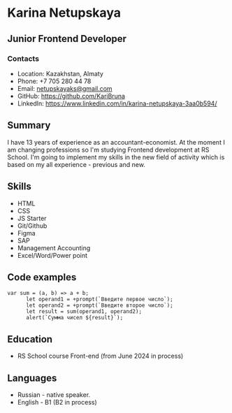 # Karina Netupskaya
## Junior Frontend Developer
### Contacts
  * Location: Kazakhstan, Almaty
  * Phone: +7 705 280 44 78
  * Email: netupskayaks@gmail.com
  * GitHub: https://github.com/KariBruna
  * LinkedIn: https://www.linkedin.com/in/karina-netupskaya-3aa0b594/

## Summary
  I have 13 years of experience as an accountant-economist. At the moment I am changing professions so I'm studying Frontend development at RS School. I'm going to implement my skills in the new field of activity which is based on my all experience - previous and new.

## Skills
  * HTML
  * CSS
  * JS Starter
  * Git/Github
  * Figma
  * SAP
  * Management Accounting
  * Excel/Word/Power point

## Code examples

```
var sum = (a, b) => a + b;
      let operand1 = +prompt(`Введите первое число`);
      let operand2 = +prompt(`Введите второе число`);
      let result = sum(operand1, operand2);
      alert(`Сумма чисел ${result}`);
```

## Education

* RS School course Front-end (from June 2024 in process)

## Languages
* Russian - native speaker.
* English - B1 (B2 in process)

  
